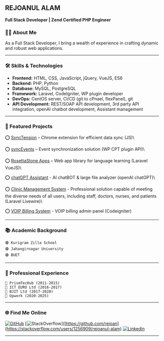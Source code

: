 ## REJOANUL ALAM
**Full Stack Developer | Zend Certified PHP Engineer**


### 👨‍💻 About Me

As a Full Stack Developer, I bring a wealth of experience in crafting dynamic and robust web applications.

---

### 🛠️ Skills & Technologies

- **Frontend:** HTML, CSS, JavaScript, jQuery, VueJS, ES6
- **Backend:** PHP, Python
- **Database:** MySQL, PostgreSQL
- **Framework:** Laravel, CodeIgniter, WP plugin developer
- **DevOps:** CentOS server, CI/CD (git to cPnael, flexPanel), git
- **API Development:** REST/SOAP API development, 3rd party API integration, openAI chatbot development, Assistant management

---

### 🚀 Featured Projects

⭕ [SyncTension](https://github.com/rejoan/SyncTension) – Chrome extension for efficient data sync (JS)\

⭕ [syncEvents](https://github.com/rejoan/syncEvents) – Event synchronization solution (WP CPT plugin API)\

⭕ [RosettaStone Apps](https://rosettastone-apps.jp/library/#/login) – Web app library for language learning (Laravel VueJS)\

⭕ [chatGPT Assistant](https://sandbox9.marketmainframe.dev) - AI chatBOT & large file analyzer (openAI chatGPT)\

⭕ [Clinic Management System](https://rovertech.com.hk/en/project/ucmg) - Professional solution capable of meeting the diverse needs of all users, including staff, doctors, nurses, and patients (Laravel Livewire)\

⭕ [VOIP Billing System](https://webcoachbd.com/tech) - VOIP billing admin panel (Codeigniter)

---

### 📚 Academic Background

```
🟣 Kurigram Zilla School
🟣 Jahangirnagar University
🟣 BUET
```
---

### 🥅 Professional Experience

```
🔵 PrismTecHub (2011-2015)
🔵 ICT EURO Ltd (2016-2017)
🔵 BJIT Ltd (2017-2020)
🔵 Upwork (2020-2025)
```

---

### 🌐 Find Me Online

[![GitHub](https://skillicons.dev/icons?i=github)](https://github.com/rejoan)
[![StackOverflow](https://skillicons.dev/icons?i=stackoverflow)]([https://github.com/rejoan](https://stackoverflow.com/users/1256909/rejoanul-alam)
[![Linkedin](https://skillicons.dev/icons?i=linkedin)](https://bd.linkedin.com/in/rejoanulalam)

---
